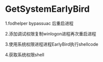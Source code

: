 # GetSystemEarlyBird
1.fodhelper bypassuac 后重启进程

2.添加调试权限复制winlogon进程再次重启进程

3.使用系统权限进程进程EarlyBird执行shellcode

4.获取系统权限shell

